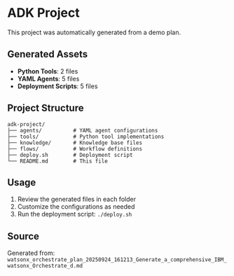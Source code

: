 # ADK Project

This project was automatically generated from a demo plan.

## Generated Assets

- **Python Tools**: 2 files
- **YAML Agents**: 5 files
- **Deployment Scripts**: 5 files

## Project Structure

```
adk-project/
├── agents/          # YAML agent configurations
├── tools/           # Python tool implementations
├── knowledge/       # Knowledge base files
├── flows/           # Workflow definitions
├── deploy.sh        # Deployment script
└── README.md        # This file
```

## Usage

1. Review the generated files in each folder
2. Customize the configurations as needed
3. Run the deployment script: `./deploy.sh`

## Source

Generated from: `watsonx_orchestrate_plan_20250924_161213_Generate_a_comprehensive_IBM_watsonx_Orchestrate_d.md`

